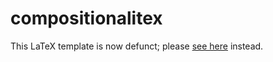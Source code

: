 # compositionalitex
This LaTeX template is now defunct; please [see here](https://github.com/Compositionality/latex-template) instead.
